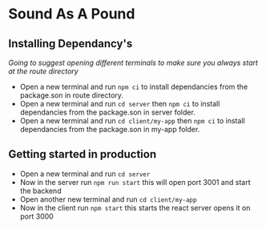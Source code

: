 # Sound As A Pound

## Installing Dependancy's

_Going to suggest opening different terminals to make sure you always start at the route directory_

- Open a new terminal and run `npm ci` to install dependancies from the package.son in route directory.
- Open a new terminal and run `cd server` then `npm ci` to install dependancies from the package.son in server folder.
- Open a new terminal and run `cd client/my-app` then `npm ci` to install dependancies from the package.son in my-app folder.

## Getting started in production

- Open a new terminal and run `cd server`
- Now in the server run `npm run start` this will open port 3001 and start the backend
- Open another new terminal and run `cd client/my-app `
- Now in the client run `npm start` this starts the react server opens it on port 3000
